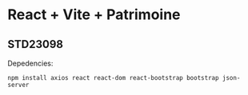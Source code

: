 # React + Vite + Patrimoine

## STD23098

Depedencies:

```
npm install axios react react-dom react-bootstrap bootstrap json-server
```